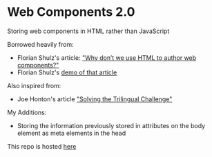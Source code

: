 # Web Components 2.0

Storing web components in HTML rather than JavaScript

Borrowed heavily from:
  - Florian Shulz's article: ["Why don’t we use HTML to author web components?"](https://medium.com/@getflourish/why-dont-we-use-html-to-author-web-components-10440432390e)
  - Florian Shulz's [demo of that article](https://gist.github.com/getflourish/a87b990265db8fc243c897f34d32f860)

Also inspired from:
  - Joe Honton's article ["Solving the Trilingual Challenge"](https://codeburst.io/2020-029-solving-the-trilingual-challenge-980faf1218d2)

My Additions:
  - Storing the information previously stored in attributes on the body element as meta elements in the head

This repo is hosted [here](https://camdynr.github.io/Web-Components-2.0/)
